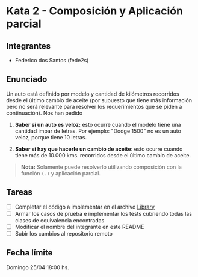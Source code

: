 # Kata 2 - Composición y Aplicación parcial

## Integrantes

- Federico dos Santos (fede2s)

## Enunciado

Un auto está definido por modelo y cantidad de kilómetros recorridos desde el último cambio de aceite (por supuesto que tiene más información pero no será relevante para resolver los requerimientos que se piden a continuación). Nos han pedido

1. **Saber si un auto es veloz:** esto ocurre cuando el modelo tiene una cantidad impar de letras. Por ejemplo: "Dodge 1500" no es un auto veloz, porque tiene 10 letras.

2. **Saber si hay que hacerle un cambio de aceite**: esto ocurre cuando tiene más de 10.000 kms. recorridos desde el último cambio de aceite.

> **Nota:** Solamente puede resolverlo utilizando composición con la función `(.)` y aplicación parcial.

## Tareas

- [ ] Completar el código a implementar en el archivo [Library](./src/Library.hs)
- [ ] Armar los casos de prueba e implementar los tests cubriendo todas las clases de equivalencia encontradas
- [ ] Modificar el nombre del integrante en este README
- [ ] Subir los cambios al repositorio remoto

## Fecha límite

Domingo 25/04 18:00 hs.
